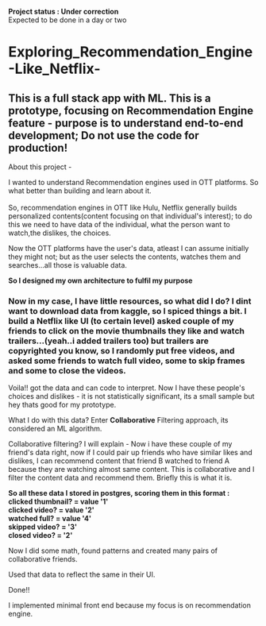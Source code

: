 **Project status : Under correction** <br />
Expected to be done in a day or two

# Exploring_Recommendation_Engine-Like_Netflix- 


## This is a full stack app with ML. This is a prototype, focusing on Recommendation Engine feature - purpose is to understand end-to-end development; Do not use the code for production!

About this project -

I wanted to understand Recommendation engines used in OTT platforms. So what better than building and learn about it. <br />
<br />
So, recommendation engines in OTT like Hulu, Netflix generally builds personalized contents(content focusing on that individual's interest); to do this we need to have data of the individual, what the person want to watch,the dislikes, the choices.

Now the OTT platforms have the user's data, atleast I can assume initially they might not; but as the user selects the contents, watches them and searches...all those is valuable data.

**So I designed my own architecture to fulfil my purpose**

### Now in my case, I have little resources, so what did I do? I dint want to download data from kaggle, so I spiced things a bit. I build a Netflix like UI (to certain level) asked couple of my friends to click on the movie thumbnails they like and watch trailers...(yeah..i added trailers too) but trailers are copyrighted you know, so I randomly put free videos, and asked some friends to watch full video, some to skip frames and some to close the videos.

Voila!! got the data and can code to interpret. Now I have these people's choices and dislikes - it is not statistically significant, its a small sample but hey thats good for my prototype.

What I do with this data? Enter **Collaborative** Filtering approach, its considered an ML algorithm.

Collaborative filtering? I will explain - Now i have these couple of my friend's data right, now if I could pair up friends who have similar likes and dislikes, I can recommend content that friend B watched to friend A because they are watching almost same content. This is collaborative and I filter the content data and recommend them. Briefly this is what it is.

**So all these data I stored in postgres, scoring them in this format : <br />
 clicked thumbnail? = value '1' <br />
 clicked video? = value '2' <br />
 watched full? = value '4' <br />
 skipped video? = '3' <br />
 closed video? = '2'**

Now I did some math, found patterns and created many pairs of collaborative friends.

Used that data to reflect the same in their UI.

Done!!

I implemented minimal front end because my focus is on recommendation engine.
